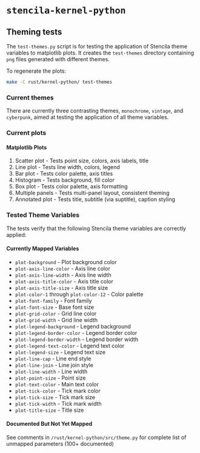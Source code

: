 # `stencila-kernel-python`

## Theming tests

The `test-themes.py` script is for testing the application of Stencila theme variables to matplotlib plots. It creates the `test-themes` directory containing `png` files generated with different themes.

To regenerate the plots:

```bash
make -C rust/kernel-python/ test-themes
```

### Current themes

There are currently three contrasting themes, `monochrome`, `vintage`, and `cyberpunk`, aimed at testing the application of all theme variables.

### Current plots

#### Matplotlib Plots

1. Scatter plot - Tests point size, colors, axis labels, title
2. Line plot - Tests line width, colors, legend
3. Bar plot - Tests color palette, axis titles
4. Histogram - Tests background, fill color
5. Box plot - Tests color palette, axis formatting
6. Multiple panels - Tests multi-panel layout, consistent theming
7. Annotated plot - Tests title, subtitle (via suptitle), caption styling

### Tested Theme Variables

The tests verify that the following Stencila theme variables are correctly applied:

#### Currently Mapped Variables

- `plot-background` - Plot background color
- `plot-axis-line-color` - Axis line color
- `plot-axis-line-width` - Axis line width
- `plot-axis-title-color` - Axis title color
- `plot-axis-title-size` - Axis title size
- `plot-color-1` through `plot-color-12` - Color palette
- `plot-font-family` - Font family
- `plot-font-size` - Base font size
- `plot-grid-color` - Grid line color
- `plot-grid-width` - Grid line width
- `plot-legend-background` - Legend background
- `plot-legend-border-color` - Legend border color
- `plot-legend-border-width` - Legend border width
- `plot-legend-text-color` - Legend text color
- `plot-legend-size` - Legend text size
- `plot-line-cap` - Line end style
- `plot-line-join` - Line join style
- `plot-line-width` - Line width
- `plot-point-size` - Point size
- `plot-text-color` - Main text color
- `plot-tick-color` - Tick mark color
- `plot-tick-size` - Tick mark size
- `plot-tick-width` - Tick mark width
- `plot-title-size` - Title size

#### Documented But Not Yet Mapped

See comments in `/rust/kernel-python/src/theme.py` for complete list of unmapped parameters (100+ documented)
